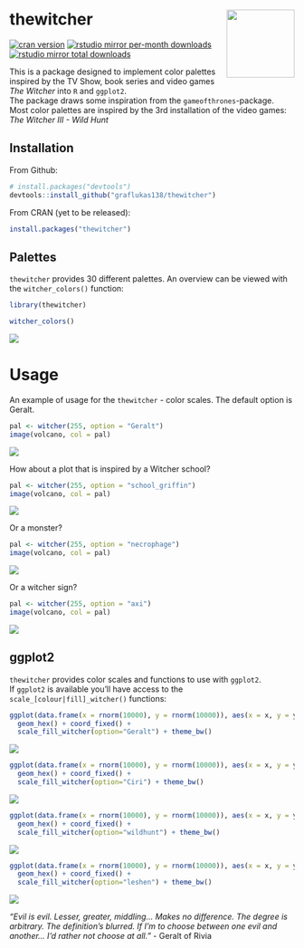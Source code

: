 
<!-- README.md is generated from README.Rmd. Please edit that file -->

# thewitcher <img src="man/figures/logo.png" align="right" width="120" />

<!-- badges: start -->

[![cran
version](http://www.r-pkg.org/badges/version/thewitcher)](https://cran.r-project.org/package=thewitcher)
[![rstudio mirror per-month
downloads](http://cranlogs.r-pkg.org/badges/thewitcher)](https://github.com/metacran/cranlogs.app)
[![rstudio mirror total
downloads](http://cranlogs.r-pkg.org/badges/grand-total/thewitcher?color=yellowgreen)](https://github.com/metacran/cranlogs.app)
<!-- badges: end -->

This is a package designed to implement color palettes inspired by the
TV Show, book series and video games *The Witcher* into `R` and
`ggplot2`.  
The package draws some inspiration from the `gameofthrones`-package.  
Most color palettes are inspired by the 3rd installation of the video
games: *The Witcher III - Wild Hunt*

## Installation

From Github:

``` r
# install.packages("devtools")
devtools::install_github("graflukas138/thewitcher")
```

From CRAN (yet to be released):

``` r
install.packages("thewitcher")
```

## Palettes

`thewitcher` provides 30 different palettes. An overview can be viewed
with the `witcher_colors()` function:

``` r
library(thewitcher)

witcher_colors()
```

![](man/figures/README-unnamed-chunk-4-1.png)<!-- -->

# Usage

An example of usage for the `thewitcher` - color scales. The default
option is Geralt.

``` r
pal <- witcher(255, option = "Geralt")
image(volcano, col = pal)
```

![](man/figures/README-unnamed-chunk-5-1.png)<!-- -->

How about a plot that is inspired by a Witcher school?

``` r
pal <- witcher(255, option = "school_griffin")
image(volcano, col = pal)
```

![](man/figures/README-unnamed-chunk-6-1.png)<!-- -->

Or a monster?

``` r
pal <- witcher(255, option = "necrophage")
image(volcano, col = pal)
```

![](man/figures/README-unnamed-chunk-7-1.png)<!-- -->

Or a witcher sign?

``` r
pal <- witcher(255, option = "axi")
image(volcano, col = pal)
```

![](man/figures/README-unnamed-chunk-8-1.png)<!-- -->

## ggplot2

`thewitcher` provides color scales and functions to use with
`ggplot2`.  
If `ggplot2` is available you’ll have access to the
`scale_[colour|fill]_witcher()` functions:

``` r
ggplot(data.frame(x = rnorm(10000), y = rnorm(10000)), aes(x = x, y = y)) +
  geom_hex() + coord_fixed() +
  scale_fill_witcher(option="Geralt") + theme_bw()
```

![](man/figures/README-unnamed-chunk-10-1.png)<!-- -->

``` r
ggplot(data.frame(x = rnorm(10000), y = rnorm(10000)), aes(x = x, y = y)) +
  geom_hex() + coord_fixed() +
  scale_fill_witcher(option="Ciri") + theme_bw()
```

![](man/figures/README-unnamed-chunk-11-1.png)<!-- -->

``` r
ggplot(data.frame(x = rnorm(10000), y = rnorm(10000)), aes(x = x, y = y)) +
  geom_hex() + coord_fixed() +
  scale_fill_witcher(option="wildhunt") + theme_bw()
```

![](man/figures/README-unnamed-chunk-12-1.png)<!-- -->

``` r
ggplot(data.frame(x = rnorm(10000), y = rnorm(10000)), aes(x = x, y = y)) +
  geom_hex() + coord_fixed() +
  scale_fill_witcher(option="leshen") + theme_bw()
```

![](man/figures/README-unnamed-chunk-13-1.png)<!-- -->

*“Evil is evil. Lesser, greater, middling… Makes no difference. The
degree is arbitrary. The definition’s blurred. If I’m to choose between
one evil and another… I’d rather not choose at all.”* - Geralt of Rivia
